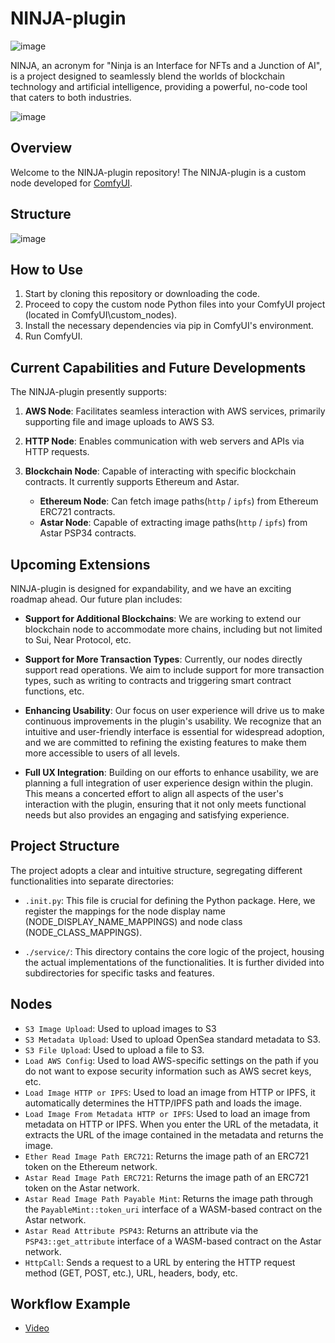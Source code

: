 # NINJA-plugin
![image](https://github.com/senshilabs/NINJA-plugin/assets/10369528/3172eef7-f346-401a-aaf0-9931d6b56daa)

NINJA, an acronym for "Ninja is an Interface for NFTs and a Junction of AI", is a project designed to seamlessly blend the worlds of blockchain technology and artificial intelligence, providing a powerful, no-code tool that caters to both industries.

![image](https://github.com/senshilabs/NINJA-plugin/assets/10369528/2b821923-a497-40dd-ad31-03fc9001da40)

## Overview

Welcome to the NINJA-plugin repository! The NINJA-plugin is a custom node developed for [ComfyUI](https://github.com/comfyanonymous/ComfyUI). 

## Structure
![image](https://github.com/senshilabs/NINJA-plugin/assets/10369528/05bf139f-e6a7-4faf-ba74-5b04d6470059)


## How to Use

1. Start by cloning this repository or downloading the code.
2. Proceed to copy the custom node Python files into your ComfyUI project (located in ComfyUI\custom_nodes).
3. Install the necessary dependencies via pip in ComfyUI's environment.
4. Run ComfyUI.

## Current Capabilities and Future Developments

The NINJA-plugin presently supports:

1. **AWS Node**: Facilitates seamless interaction with AWS services, primarily supporting file and image uploads to AWS S3.

2. **HTTP Node**: Enables communication with web servers and APIs via HTTP requests.

3. **Blockchain Node**: Capable of interacting with specific blockchain contracts. It currently supports Ethereum and Astar.
   - **Ethereum Node**: Can fetch image paths(`http` / `ipfs`) from Ethereum ERC721 contracts.
   - **Astar Node**: Capable of extracting image paths(`http` / `ipfs`) from Astar PSP34 contracts.

## Upcoming Extensions

NINJA-plugin is designed for expandability, and we have an exciting roadmap ahead. Our future plan includes:

 - **Support for Additional Blockchains**: We are working to extend our blockchain node to accommodate more chains, including but not limited to Sui, Near Protocol, etc.

 - **Support for More Transaction Types**: Currently, our nodes directly support read operations. We aim to include support for more transaction types, such as writing to contracts and triggering smart contract functions, etc.

 - **Enhancing Usability**: Our focus on user experience will drive us to make continuous improvements in the plugin's usability. We recognize that an intuitive and user-friendly interface is essential for widespread adoption, and we are committed to refining the existing features to make them more accessible to users of all levels.

 - **Full UX Integration**: Building on our efforts to enhance usability, we are planning a full integration of user experience design within the plugin. This means a concerted effort to align all aspects of the user's interaction with the plugin, ensuring that it not only meets functional needs but also provides an engaging and satisfying experience.


## Project Structure

The project adopts a clear and intuitive structure, segregating different functionalities into separate directories:

- `.init.py`: This file is crucial for defining the Python package. Here, we register the mappings for the node display name (NODE_DISPLAY_NAME_MAPPINGS) and node class (NODE_CLASS_MAPPINGS).

- `./service/`: This directory contains the core logic of the project, housing the actual implementations of the functionalities. It is further divided into subdirectories for specific tasks and features.

## Nodes
- `S3 Image Upload`: Used to upload images to S3
- `S3 Metadata Upload`: Used to upload OpenSea standard metadata to S3.
- `S3 File Upload`: Used to upload a file to S3.
- `Load AWS Config`: Used to load AWS-specific settings on the path if you do not want to expose security information such as AWS secret keys, etc.
- `Load Image HTTP or IPFS`: Used to load an image from HTTP or IPFS, it automatically determines the HTTP/IPFS path and loads the image.
- `Load Image From Metadata HTTP or IPFS`: Used to load an image from metadata on HTTP or IPFS. When you enter the URL of the metadata, it extracts the URL of the image contained in the metadata and returns the image.
- `Ether Read Image Path ERC721`: Returns the image path of an ERC721 token on the Ethereum network.
- `Astar Read Image Path ERC721`: Returns the image path of an ERC721 token on the Astar network.
- `Astar Read Image Path Payable Mint`: Returns the image path through the `PayableMint::token_uri` interface of a WASM-based contract on the Astar network.
- `Astar Read Attribute PSP43`: Returns an attribute via the `PSP43::get_attribute` interface of a WASM-based contract on the Astar network.
- `HttpCall`: Sends a request to a URL by entering the HTTP request method (GET, POST, etc.), URL, headers, body, etc.


## Workflow Example
- [Video](https://youtu.be/rNmzfS-pZ34)

